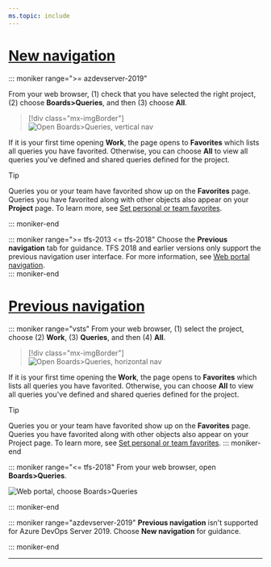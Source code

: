 ```yaml
---
ms.topic: include
---
```



# [New navigation](#tab/new-nav)

::: moniker range=">= azdevserver-2019"

From your web browser, (1) check that you have selected the right project, (2) choose **Boards>Queries**, and then (3) choose **All**. 
 
> [!div class="mx-imgBorder"]  
> ![Open Boards>Queries, vertical nav](/azure/devops/boards/queries/_img/view-run-queries/open-queries-vert.png) 

If it is your first time opening **Work**, the page opens to **Favorites** which lists all queries you have favorited. Otherwise, you can choose **All** to view all queries you've defined and shared queries defined for the project.  

> [!TIP]    
> Queries you or your team have favorited show up on the **Favorites** page. Queries you have favorited along with other objects also appear on your **Project** page. To learn more, see [Set personal or team favorites](/azure/devops/project/navigation/set-favorites). 

::: moniker-end

::: moniker range=">= tfs-2013 <= tfs-2018"
Choose the **Previous navigation** tab for guidance. TFS 2018 and earlier versions only support the previous navigation user interface. For more information, see [Web portal navigation](/azure/devops/project/navigation/index).  
::: moniker-end

# [Previous navigation](#tab/previous-nav)

::: moniker range="vsts"
From your web browser, (1) select the project, choose (2) **Work**, (3) **Queries**, and then (4) **All**.

> [!div class="mx-imgBorder"]  
> ![Open Boards>Queries, horizontal nav](/azure/devops/boards/queries/_img/view-run-queries/open-queries-hor.png)  

If it is your first time opening the **Work**, the page opens to **Favorites** which lists all queries you have favorited. Otherwise, you can choose **All** to view all queries you've defined and shared queries defined for the project.  

> [!TIP]    
> Queries you or your team have favorited show up on the **Favorites** page. Queries you have favorited along with other objects also appear on your Project page. To learn more, see [Set personal or team favorites](/azure/devops/project/navigation/set-favorites). 
::: moniker-end

::: moniker range="<= tfs-2018"
From your web browser, open **Boards>Queries**. 

![Web portal, choose Boards>Queries](/azure/devops/boards/queries/_img/view-run-queries/open-hub-page.png) 

::: moniker-end

::: moniker range="azdevserver-2019"
**Previous navigation** isn't supported for Azure DevOps Server 2019. Choose **New navigation** for guidance.

::: moniker-end

---